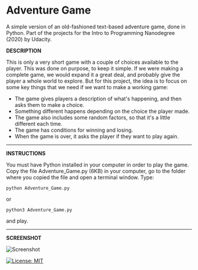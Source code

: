 # Adventure Game
A simple version of an old-fashioned text-based adventure game, done in Python.
Part of the projects for the Intro to Programming Nanodegree (2020) by Udacity.

**DESCRIPTION**

This is only a very short game with a couple of choices available to the player. This was done on purpose, to keep it simple. If we were making a complete game, we would expand it a great deal, and probably give the player a whole world to explore. But for this project, the idea is to focus on some key things that we need if we want to make a working game:

- The game gives players a description of what's happening, and then asks them to make a choice.
- Something different happens depending on the choice the player made.
- The game also includes some random factors, so that it's a little different each time.
- The game has conditions for winning and losing.
- When the game is over, it asks the player if they want to play again.

___

**INSTRUCTIONS**

You must have Python installed in your computer in order to play the game.
Copy the file Adventure_Game.py (6KB) in your computer, go to the folder where you copied the file and open a terminal window. Type:

```python Adventure_Game.py```

or

```python3 Adventure_Game.py```

and play.
___

**SCREENSHOT**

![Screenshot](./Adventure_Game.gif "Screencast of the introductory text")


[![License: MIT](https://img.shields.io/badge/License-MIT-yellow.svg)](https://opensource.org/licenses/MIT)

